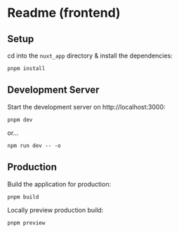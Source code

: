 # Readme (frontend)

## Setup

cd into the `nuxt_app` directory & install the dependencies:
```
pnpm install
```


## Development Server

Start the development server on http://localhost:3000:
```
pnpm dev
```

or...
```
npm run dev -- -o
```

## Production

Build the application for production:
```
pnpm build
```

Locally preview production build:
```
pnpm preview
```

